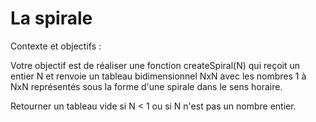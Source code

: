 # La spirale

Contexte et objectifs :​

Votre objectif est de réaliser une fonction createSpiral(N) qui reçoit un entier N et renvoie un tableau bidimensionnel NxN avec les nombres 1 à NxN représentés sous la forme d'une spirale dans le sens horaire.​

Retourner un tableau vide si N < 1 ou si N n'est pas un nombre entier.
